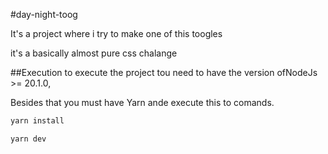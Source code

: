#day-night-toog

<link href='https://www.figma.com/file/tgsZlhn3AZRqiOPhJ8EYW7/Toggle-Buttons-(Community)?node-id=1-1124&t=RzLuS2PTvdDE0DOI-0'>It's a project where i try to make one of this toogles</link>

it's a basically almost pure css chalange

##Execution
to execute the project tou need to have the version ofNodeJs >= 20.1.0,

Besides that you must have Yarn ande execute this to comands.

```bash
yarn install

yarn dev
```